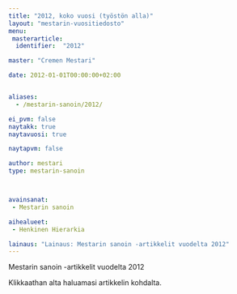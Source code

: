 ```yaml
---
title: "2012, koko vuosi (työstön alla)"
layout: "mestarin-vuositiedosto"
menu:
 masterarticle:
  identifier:  "2012"

master: "Cremen Mestari"

date: 2012-01-01T00:00:00+02:00


aliases:
  - /mestarin-sanoin/2012/

ei_pvm: false
naytakk: true
naytavuosi: true

naytapvm: false

author: mestari
type: mestarin-sanoin



avainsanat:
 - Mestarin sanoin

aihealueet:
 - Henkinen Hierarkia

lainaus: "Lainaus: Mestarin sanoin -artikkelit vuodelta 2012"
---
```

<p>Mestarin sanoin -artikkelit vuodelta 2012</p>
<p>Klikkaathan alta haluamasi artikkelin kohdalta.</p>